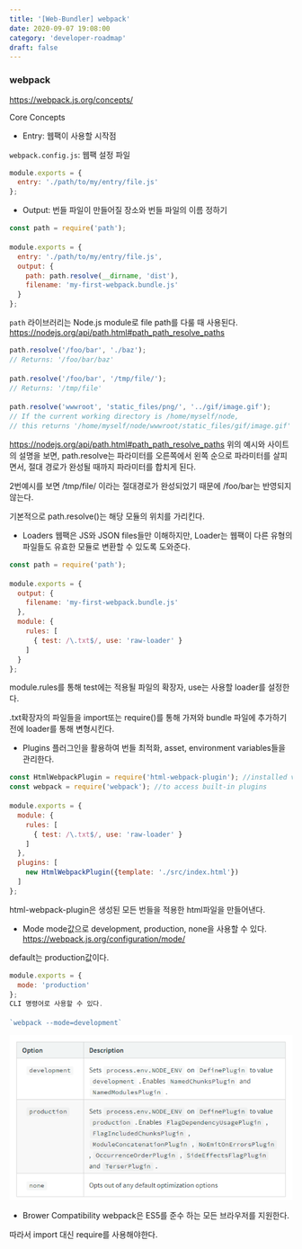 ```yaml
---
title: '[Web-Bundler] webpack'
date: 2020-09-07 19:08:00
category: 'developer-roadmap'
draft: false
---
```



### webpack


https://webpack.js.org/concepts/

Core Concepts
- Entry: 웹팩이 사용할 시작점

`webpack.config.js`: 웹팩 설정 파일
```js
module.exports = {
  entry: './path/to/my/entry/file.js'
};
```

- Output: 번들 파일이 만들어질 장소와 번들 파일의 이름 정하기


```js
const path = require('path');

module.exports = {
  entry: './path/to/my/entry/file.js',
  output: {
    path: path.resolve(__dirname, 'dist'),
    filename: 'my-first-webpack.bundle.js'
  }
};

```
`path` 라이브러리는 Node.js module로 file path를 다룰 때 사용된다.
https://nodejs.org/api/path.html#path_path_resolve_paths


```js
path.resolve('/foo/bar', './baz');
// Returns: '/foo/bar/baz'

path.resolve('/foo/bar', '/tmp/file/');
// Returns: '/tmp/file'

path.resolve('wwwroot', 'static_files/png/', '../gif/image.gif');
// If the current working directory is /home/myself/node,
// this returns '/home/myself/node/wwwroot/static_files/gif/image.gif'
```

https://nodejs.org/api/path.html#path_path_resolve_paths
위의 예시와 사이트의 설명을 보면, path.resolve는 파라미터를 오른쪽에서 왼쪽 순으로 파라미터를 살피면서, 절대 경로가 완성될 때까지 파라미터를 합치게 된다.

2번예시를 보면 /tmp/file/ 이라는 절대경로가 완성되었기 때문에 /foo/bar는 반영되지 않는다.

기본적으로 path.resolve()는 해당 모듈의 위치를 가리킨다.

- Loaders
웹팩은 JS와 JSON files들만 이해하지만, Loader는 웹팩이 다른 유형의 파일들도 유효한 모듈로 변환할 수 있도록 도와준다.

```js
const path = require('path');

module.exports = {
  output: {
    filename: 'my-first-webpack.bundle.js'
  },
  module: {
    rules: [
      { test: /\.txt$/, use: 'raw-loader' }
    ]
  }
};

```
module.rules를 통해 test에는 적용될 파일의 확장자, use는 사용할 loader를 설정한다.

.txt확장자의 파일들을 import또는 require()를 통해 가져와 bundle 파일에 추가하기 전에 loader를 통해 변형시킨다.

- Plugins
플러그인을 활용하여 번들 최적화, asset, environment variables들을 관리한다.

```js
const HtmlWebpackPlugin = require('html-webpack-plugin'); //installed via npm
const webpack = require('webpack'); //to access built-in plugins

module.exports = {
  module: {
    rules: [
      { test: /\.txt$/, use: 'raw-loader' }
    ]
  },
  plugins: [
    new HtmlWebpackPlugin({template: './src/index.html'})
  ]
};
```
html-webpack-plugin은 생성된 모든 번들을 적용한 html파일을 만들어낸다.

- Mode
mode값으로 development, production, none을 사용할 수 있다.
https://webpack.js.org/configuration/mode/

default는 production값이다.
```js
module.exports = {
  mode: 'production'
};
CLI 명령어로 사용할 수 있다.

`webpack --mode=development`

```
![image](./img/mode_option.png)

- Brower Compatibility
webpack은 ES5를 준수 하는 모든 브라우저를 지원한다.

따라서 import 대신 require를 사용해야한다.
```   

